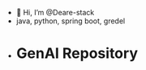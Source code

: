 - 👋 Hi, I’m @Deare-stack
- java, python, spring boot, gredel
- # GenAI Repository

<!---
Deare-stack/Deare-stack is a ✨ special ✨ repository because its `README.md` (this file) appears on your GitHub profile.
You can click the Preview link to take a look at your changes.
--->
